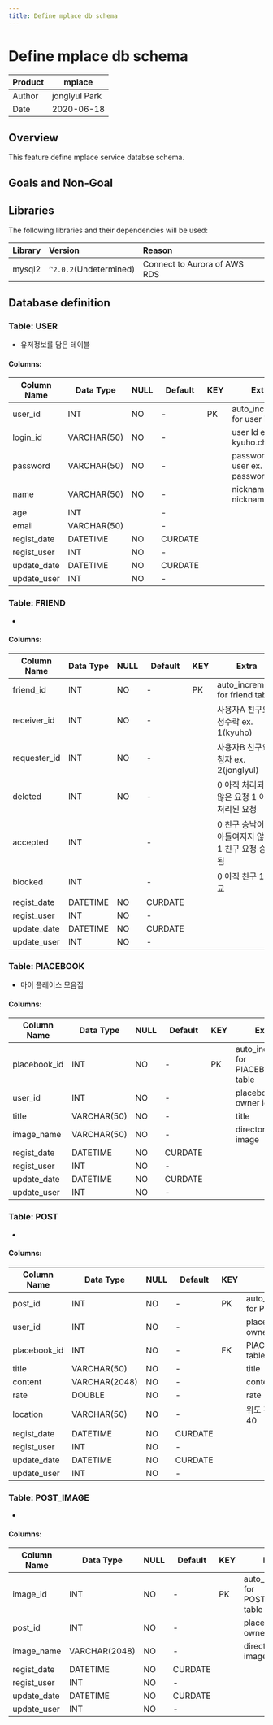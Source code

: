 ```yaml
---
title: Define mplace db schema  
---
```

# Define mplace db schema

| Product | mplace               |
| ------- | -------------------- |
| Author  | jonglyul Park        |
| Date    | 2020-06-18           |


## Overview

This feature define mplace service databse schema.

## Goals and Non-Goal

## Libraries

The following libraries and their dependencies will be used:

| Library | Version |Reason |
|:---|:---|:---|
| mysql2 | `^2.0.2`(Undetermined) | Connect to Aurora of AWS RDS |

## Database definition

### Table: USER

- 유저정보를 담은 테이블

#### Columns:

| Column Name | Data Type   | NULL | Default   | KEY | Extra 
| ---         | ---         | ---  | ---       | --- | ---
| user_id      | INT         | NO   | -        | PK  | auto_increment for user id
| login_id    | VARCHAR(50) | NO   | -         |     | user Id ex. kyuho.choi
| password    | VARCHAR(50) | NO   | -     |     | password for user ex. password
| name        | VARCHAR(50) | NO   | -     |     | nickname ex. nickname
| age         | INT         |      | -     |     |
| email       | VARCHAR(50) |      | -     |     |
| regist_date | DATETIME    | NO   | CURDATE   |     |
| regist_user | INT         | NO   | -         |     |
| update_date | DATETIME    | NO   | CURDATE   |     |
| update_user | INT         | NO   | -         |     |

### Table: FRIEND

- 

#### Columns:

| Column Name  | Data Type   | NULL | Default   | KEY | Extra 
| ---          | ---         | ---  | ---       | --- | ---
| friend_id    | INT         | NO   | -         | PK  | auto_increment for friend table
| receiver_id  | INT         | NO   | -         |     | 사용자A  친구요청수락 ex. 1(kyuho)
| requester_id | INT         | NO   | -         |     | 사용자B  친구요청자 ex. 2(jonglyul)
| deleted      | INT         | NO   | -         |     | 0 아직 처리되지 않은 요청 1 이미 처리된 요청
| accepted     | INT         |      | -         |     | 0 친구 승낙이 받아들여지지 않음 1 친구 요청 승낙됨
| blocked      | INT         |      | -         |     | 0 아직 친구 1 절교
| regist_date  | DATETIME    | NO   | CURDATE   |     |
| regist_user  | INT         | NO   | -         |     |
| update_date  | DATETIME    | NO   | CURDATE   |     |
| update_user  | INT         | NO   | -         |     |


### Table: PlACEBOOK

- 마이 플레이스 모음집

#### Columns:

| Column Name | Data Type   | NULL | Default   | KEY | Extra 
| ---         | ---         | ---  | ---       | --- | ---
| placebook_id| INT         | NO   | -         | PK  | auto_increment for PlACEBOOK table
| user_id      | INT         | NO   | -     |     | placebook owner id
| title       | VARCHAR(50) | NO   | -     |     | title 
| image_name  | VARCHAR(50) | NO   | -     |     | directory for image
| regist_date | DATETIME    | NO   | CURDATE   |     |
| regist_user | INT         | NO   | -         |     |
| update_date | DATETIME    | NO   | CURDATE   |     |
| update_user | INT         | NO   | -         |     |


### Table: POST

- 

#### Columns:

| Column Name | Data Type   | NULL | Default   | KEY | Extra 
| ---         | ---         | ---  | ---       | --- | ---
| post_id     | INT         | NO   | -         | PK  | auto_increment for POST table
| user_id     | INT         | NO   | -     |     | placebook owner id
| placebook_id| INT         | NO   | -         | FK  | PlACEBOOK table id
| title       | VARCHAR(50) | NO   | -         |     | title
| content     | VARCHAR(2048) | NO   | -     |     | contents 
| rate        | DOUBLE      | NO   | -     |     | rate
| location    | VARCHAR(50) | NO   | -     |     | 위도 경도 값 38, 40
| regist_date | DATETIME    | NO   | CURDATE   |     |
| regist_user | INT         | NO   | -         |     |
| update_date | DATETIME    | NO   | CURDATE   |     |
| update_user | INT         | NO   | -         |     |


### Table: POST_IMAGE

- 

#### Columns:

| Column Name | Data Type   | NULL | Default   | KEY | Extra 
| ---         | ---         | ---  | ---       | --- | ---
| image_id    | INT         | NO   | -         | PK  | auto_increment for POST_IMAGE table
| post_id     | INT         | NO   | -         |     | placebook owner id
| image_name  | VARCHAR(2048) | NO   | -       |     | directory for image 
| regist_date | DATETIME    | NO   | CURDATE   |     |
| regist_user | INT         | NO   | -         |     |
| update_date | DATETIME    | NO   | CURDATE   |     |
| update_user | INT         | NO   | -         |     |





